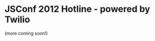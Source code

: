 JSConf 2012 Hotline - powered by Twilio
=======================================

(more coming soon!)
